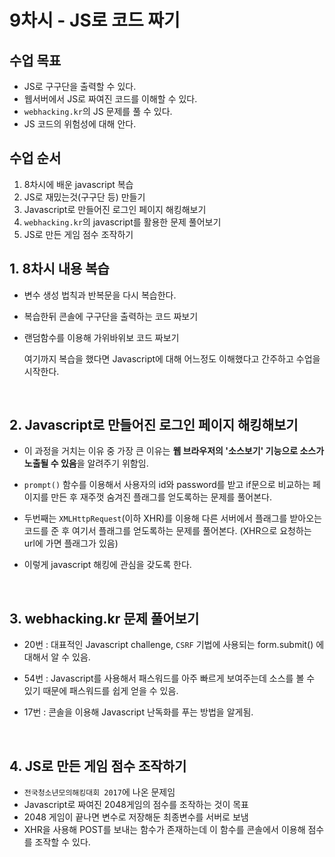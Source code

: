 # 9차시 - JS로 코드 짜기

## 수업 목표

- JS로 구구단을 출력할 수 있다.
- 웹서버에서 JS로 짜여진 코드를 이해할 수 있다. 
- `webhacking.kr`의 JS 문제를 풀 수 있다. 
- JS 코드의 위험성에 대해 안다.

## 수업 순서

1. 8차시에 배운 javascript 복습
2. JS로 재밌는것(구구단 등) 만들기 
3. Javascript로 만들어진 로그인 페이지 해킹해보기
4. `webhacking.kr`의 javascript를 활용한 문제 풀어보기
5. JS로 만든 게임 점수 조작하기



## 1. 8차시 내용 복습

- 변수 생성 법칙과 반복문을 다시 복습한다.

- 복습한뒤 콘솔에 구구단을 출력하는 코드 짜보기

- 랜덤함수를 이용해 가위바위보 코드 짜보기

  여기까지 복습을 했다면 Javascript에 대해 어느정도 이해했다고 간주하고 수업을 시작한다.

  <br>

## 2. Javascript로 만들어진 로그인 페이지 해킹해보기

- 이 과정을 거치는 이유 중 가장 큰 이유는 **웹 브라우저의 '소스보기' 기능으로 소스가 노출될 수 있음**을 알려주기 위함임.

- `prompt()` 함수를 이용해서 사용자의 id와 password를 받고 if문으로 비교하는 페이지를 만든 후 재주껏 숨겨진 플래그를 얻도록하는 문제를 풀어본다.

- 두번째는 `XMLHttpRequest`(이하 XHR)를 이용해 다른 서버에서 플래그를 받아오는 코드를 준 후 여기서 플래그를 얻도록하는 문제를 풀어본다. (XHR으로 요청하는 url에 가면 플래그가 있음)

- 이렇게 javascript 해킹에 관심을 갖도록 한다.

  <br>

## 3. webhacking.kr 문제 풀어보기

- 20번 : 대표적인 Javascript challenge, `CSRF` 기법에 사용되는 form.submit() 에 대해서 알 수 있음.

- 54번 : Javascript를 사용해서 패스워드를 아주 빠르게 보여주는데 소스를 볼 수 있기 때문에 패스워드를 쉽게 얻을 수 있음.

- 17번 : 콘솔을 이용해 Javascript 난독화를 푸는 방법을 알게됨.

  <br>

## 4. JS로 만든 게임 점수 조작하기

- `전국청소년모의해킹대회 2017`에 나온 문제임
- Javascript로 짜여진 2048게임의 점수를 조작하는 것이 목표
- 2048 게임이 끝나면 변수로 저장해둔 최종변수를 서버로 보냄
- XHR을 사용해 POST를 보내는 함수가 존재하는데 이 함수를 콘솔에서 이용해 점수를 조작할 수 있다.
  <br>